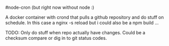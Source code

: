 #node-cron (but right now without node :)

A docker container with crond that pulls a github repository and do stuff on schedule. In this case a nginx -s reload but i could also be a npm build ...

TODO:
Only do stuff when repo actually have changes. Could be a checksum compare or dig in to git status codes.
